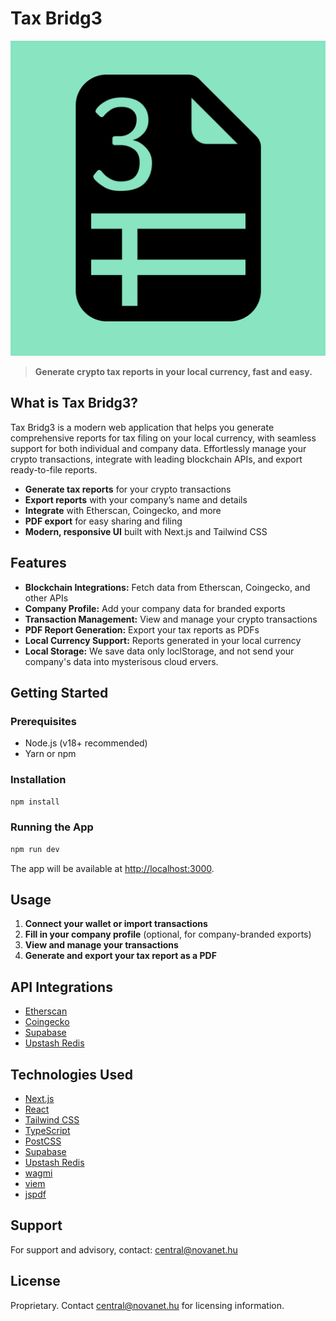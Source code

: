 # Tax Bridg3

![Tax Bridg3 Logo](public/logo.png)

> **Generate crypto tax reports in your local currency, fast and easy.** 

## What is Tax Bridg3?

Tax Bridg3 is a modern web application that helps you generate comprehensive reports for tax filing on your local currency, with seamless support for both individual and company data. Effortlessly manage your crypto transactions, integrate with leading blockchain APIs, and export ready-to-file reports.

- **Generate tax reports** for your crypto transactions
- **Export reports** with your company’s name and details
- **Integrate** with Etherscan, Coingecko, and more
- **PDF export** for easy sharing and filing
- **Modern, responsive UI** built with Next.js and Tailwind CSS

## Features

- **Blockchain Integrations:** Fetch data from Etherscan, Coingecko, and other APIs
- **Company Profile:** Add your company data for branded exports
- **Transaction Management:** View and manage your crypto transactions
- **PDF Report Generation:** Export your tax reports as PDFs
- **Local Currency Support:** Reports generated in your local currency
- **Local Storage:** We save data only loclStorage, and not send your company's data into mysterisous cloud ervers.

## Getting Started

### Prerequisites

- Node.js (v18+ recommended)
- Yarn or npm

### Installation

```bash
npm install
```

### Running the App

```bash
npm run dev
```

The app will be available at [http://localhost:3000](http://localhost:3000).

## Usage

1. **Connect your wallet or import transactions**
2. **Fill in your company profile** (optional, for company-branded exports)
3. **View and manage your transactions**
4. **Generate and export your tax report as a PDF**

## API Integrations

- [Etherscan](https://etherscan.io/)
- [Coingecko](https://coingecko.com/)
- [Supabase](https://supabase.com/)
- [Upstash Redis](https://upstash.com/)

## Technologies Used

- [Next.js](https://nextjs.org/)
- [React](https://react.dev/)
- [Tailwind CSS](https://tailwindcss.com/)
- [TypeScript](https://www.typescriptlang.org/)
- [PostCSS](https://postcss.org/)
- [Supabase](https://supabase.com/)
- [Upstash Redis](https://upstash.com/)
- [wagmi](https://wagmi.sh/)
- [viem](https://viem.sh/)
- [jspdf](https://github.com/parallax/jsPDF)

## Support

For support and advisory, contact: [central@novanet.hu](mailto:central@novanet.hu)

## License

Proprietary. Contact [central@novanet.hu](mailto:central@novanet.hu) for licensing information.
